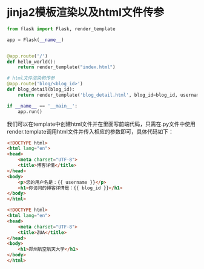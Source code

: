 # jinja2模板渲染以及html文件传参

```python
from flask import Flask, render_template

app = Flask(__name__)


@app.route('/')
def hello_world():
    return render_template("index.html")

# html文件渲染和传参
@app.route('blog/<blog_id>')
def blog_detail(blog_id):
    return render_template('blog_detail.html', blog_id=blog_id, username='zua')

if __name__ == '__main__':
    app.run()

```

我们可以在template中创建html文件并在里面写前端代码，只需在.py文件中使用render.template调用html文件并传入相应的参数即可，具体代码如下：

```html
<!DOCTYPE html>
<html lang="en">
<head>
    <meta charset="UTF-8">
    <title>博客详情</title>
</head>
<body>
    <p>您的用户名是：{{ username }}</p>
    <h1>你访问的博客详情是：{{ blog_id }}</h1>
</body>
</html>
```

```html
<!DOCTYPE html>
<html lang="en">
<head>
    <meta charset="UTF-8">
    <title>ZUA</title>
</head>
<body>
    <h1>郑州航空航天大学</h1>
</body>
</html>
```

